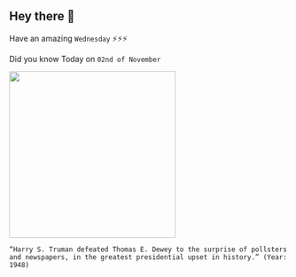 ## Hey there 👋
Have an amazing `Wednesday` ⚡⚡⚡

Did you know Today on `02nd of November`
 
 [<img src="https://images.theconversation.com/files/362805/original/file-20201011-21-tx638h.jpg?ixlib=rb-1.1.0&q=45&auto=format&w=1200&h=900.0&fit=crop" width="300" />](https://en.wikipedia.org/wiki/Dewey_Defeats_Truman) 
 ```
“Harry S. Truman defeated Thomas E. Dewey to the surprise of pollsters and newspapers, in the greatest presidential upset in history.” (Year: 1948)
```
